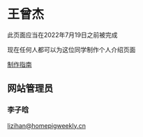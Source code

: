 ﻿# 王曾杰

此页面应当在2022年7月19日之前被完成

现在任何人都可以为这位同学制作个人介绍页面

[制作指南](/guidance/personal_pages/)

## 网站管理员

### 李子晗

<lizihan@homepigweekly.cn>

